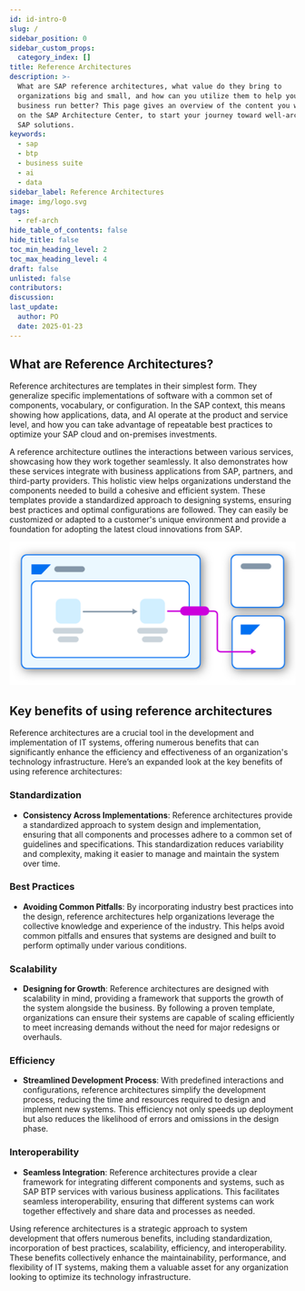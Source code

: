 ```yaml
---
id: id-intro-0
slug: /
sidebar_position: 0
sidebar_custom_props:
  category_index: []
title: Reference Architectures
description: >-
  What are SAP reference architectures, what value do they bring to
  organizations big and small, and how can you utilize them to help your
  business run better? This page gives an overview of the content you will find
  on the SAP Architecture Center, to start your journey toward well-architected
  SAP solutions.
keywords:
  - sap
  - btp
  - business suite
  - ai
  - data
sidebar_label: Reference Architectures
image: img/logo.svg
tags:
  - ref-arch
hide_table_of_contents: false
hide_title: false
toc_min_heading_level: 2
toc_max_heading_level: 4
draft: false
unlisted: false
contributors: 
discussion: 
last_update:
  author: PO
  date: 2025-01-23
---
```



## What are Reference Architectures?

Reference architectures are templates in their simplest form. They generalize specific implementations of software with a common set of components, vocabulary, or configuration. In the SAP context, this means showing how applications, data, and AI operate at the product and service level, and how you can take advantage of repeatable best practices to optimize your SAP cloud and on-premises investments.

A reference architecture outlines the interactions between various services, showcasing how they work together seamlessly. It also demonstrates how these services integrate with business applications from SAP, partners, and third-party providers. This holistic view helps organizations understand the components needed to build a cohesive and efficient system. These templates provide a standardized approach to designing systems, ensuring best practices and optimal configurations are followed. They can easily be customized or adapted to a customer's unique environment and provide a foundation for adopting the latest cloud innovations from SAP. 

<em>![Solution Diagram](images/solution-diagram-example.svg)</em>

## Key benefits of using reference architectures

Reference architectures are a crucial tool in the development and implementation of IT systems, offering numerous benefits that can significantly enhance the efficiency and effectiveness of an organization's technology infrastructure. Here’s an expanded look at the key benefits of using reference architectures:

### Standardization 
- **Consistency Across Implementations**: Reference architectures provide a standardized approach to system design and implementation, ensuring that all components and processes adhere to a common set of guidelines and specifications. This standardization reduces variability and complexity, making it easier to manage and maintain the system over time.

### Best Practices
- **Avoiding Common Pitfalls**: By incorporating industry best practices into the design, reference architectures help organizations leverage the collective knowledge and experience of the industry. This helps avoid common pitfalls and ensures that systems are designed and built to perform optimally under various conditions.

### Scalability
- **Designing for Growth**: Reference architectures are designed with scalability in mind, providing a framework that supports the growth of the system alongside the business. By following a proven template, organizations can ensure their systems are capable of scaling efficiently to meet increasing demands without the need for major redesigns or overhauls.

### Efficiency
- **Streamlined Development Process**: With predefined interactions and configurations, reference architectures simplify the development process, reducing the time and resources required to design and implement new systems. This efficiency not only speeds up deployment but also reduces the likelihood of errors and omissions in the design phase.

### Interoperability
- **Seamless Integration**: Reference architectures provide a clear framework for integrating different components and systems, such as SAP BTP services with various business applications. This facilitates seamless interoperability, ensuring that different systems can work together effectively and share data and processes as needed.

Using reference architectures is a strategic approach to system development that offers numerous benefits, including standardization, incorporation of best practices, scalability, efficiency, and interoperability. These benefits collectively enhance the maintainability, performance, and flexibility of IT systems, making them a valuable asset for any organization looking to optimize its technology infrastructure.
